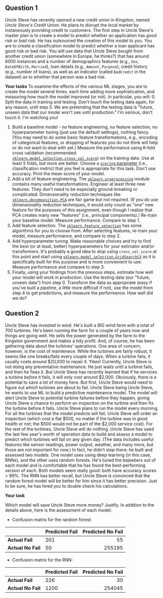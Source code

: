 ## Question 1


Uncle Steve has recently opened a new credit union in Kingston, named *Uncle Steve's Credit Union*. He plans to disrupt the local market by instaneously providing credit to customers.
The first step in Uncle Steve's master plan is to create a model to predict whether an application has *good risk* or *bad risk*. He has outsourced the creation of this model to you.
You are to create a classification model to predict whether a loan applicant has good risk or bad risk. You will use data  that Uncle Steve bought from another credit union (somewhere in Europe, he thinks?) that has around 6000 instances and a number of demographics features (e.g., `Sex`, `DateOfBirth`, `Married`), loan details (e.g., `Amount`, `Purpose`), credit history (e.g., number of loans), as well as an indicator (called `BadCredit` in the dataset) as to whether that person was a bad risk.

**Your tasks**
To examine the effects of the various ML stages, you are to create the model several times, each time adding more sophistication, and measuring how much the model improved (or not). In particular, you will:
0. Split the data in training and testing. Don't touch the testing data again, for any reason, until step 5. We are pretending that the testing data is "future, unseen data that our model won't see until production." I'm serious, don't touch it. I'm watching you!
1. Build a baseline model - no feature engineering, no feature selection, no hyperparameter tuning (just use the default settings), nothing fancy. (You may need to do some basic feature transformations, e.g., encoding of categorical features, or dropping of features you do not think will help or do not want to deal with yet.) Measure the performance using K-fold cross validation (recommended: [`sklearn.model_selection.cross_val_score`](https://scikit-learn.org/stable/modules/generated/sklearn.model_selection.cross_val_score.html#sklearn.model_selection.cross_val_score)) on the training data. Use at least 5 folds, but more are better. Choose a [`scoring` parameter](https://scikit-learn.org/stable/modules/model_evaluation.html#scoring-parameter) (i.e., classification metric) that you feel is appropriate for this task. Don't use accuracy. Print the mean score of your model.
2. Add a bit of feature engineering. The [`sklearn.preprocessing`](https://scikit-learn.org/stable/modules/classes.html#module-sklearn.preprocessing) module contains many useful transformations. Engineer at least three new features. They don't need to be especially ground-breaking or complicated. Dimensionality reduction techniques like [`sklearn.decomposition.PCA`](https://scikit-learn.org/stable/modules/generated/sklearn.decomposition.PCA.html) are fair game but not required. (If you do use dimensionality reduction techniques, it would only count as "one" new feature for the purposes of this assignment, even though I realize that PCA creates many new "features" (i.e., principal components).) Re-train your baseline model. Measure performance. Compare to step 1.
3. Add feature selection. The [`sklearn.feature_selection`](https://scikit-learn.org/stable/modules/classes.html#module-sklearn.feature_selection) has some algorithms for you to choose from. After selecting features, re-train your model, measure performance, and compare to step 2.
4. Add hyperparameter tuning. Make reasonable choices and try to find the best (or at least, better) hyperparameters for your estimator and/or transformers. It's probably a good idea to stop using `cross_val_score` at this point and start using [`sklearn.model_selection.GridSearchCV`](https://scikit-learn.org/stable/modules/generated/sklearn.model_selection.GridSearchCV.html#sklearn.model_selection.GridSearchCV) as it is specifically built for this purpose and is more convienient to use. Measure performance and compare to step 3.
5. Finally, using your findings from the previous steps, estimate how well your model will work in production. Use the testing data (our "future, unseen data") from step 0. Transform the data as appropriate (easy if you've built a pipeline, a little more difficult if not), use the model from step 4 to get predictions, and measure the performance. How well did we do?


## Question 2 


Uncle Steve has invested in wind. He's built a BIG wind farm with a total of  700 turbines. He's been running the farm for a couple of years now and things are going well. He sells the power generated by the farm to the Kingston government and makes a tidy profit. And, of course, he has been gathering data about the turbines' operations.
One area of concern, however, is the cost of maintenece. While the turbines are fairly robust, it seems like one breaks/fails every couple of days. When a turbine fails, it usually costs around \$20,000 to repair it. Yikes!
Currently, Uncle Steve is not doing any preventative maintenance. He just waits until a turbine fails, and then he fixes it. But Uncle Steve has recently learned that if he services a turbine *before* it fails, it will only cost around $2,000.
Obviously, there is a potential to save a lot of money here. But first, Uncle Steve would need to figure out *which* turbines are about to fail. Uncle Steve being Uncle Steve, he wants to use ML to build a predictive maintenance model. The model will alert Uncle Steve to potential turbine failures before they happen, giving Uncle Steve a chance to perform an inspection on the turbine and then fix the turbine before it fails. Uncle Steve plans to run the model every morning. For all the turbines that the model predicts will fail, Uncle Steve will order an inspection (which cost a flat \$500, no matter if the turbine was in good health or not; the \$500 would not be part of the $2,000 service cost). For the rest of the turbines, Uncle Steve will do nothing.
Uncle Steve has used the last few year's worth of operation data to build and assess a model to predict which turbines will fail on any given day. (The data includes useful features like sensor readings, power output, weather, and many more, but those are not important for now.) In fact, he didn't stop there: he built and assessed two models. One model uses using deep learning (in this case, RNNs), and the other uses random forests.
He's tuned the bejeebers out of each model and is comfortable that he has found the best-performing version of each. Both models seem really good: both have accuracy scores > 99%. The RNN has better recall, but Uncle Steve is convinced that the random forest model will be better for him since it has better precision. Just to be sure, he has hired you to double check his calculations.

**Your task**

 Which model will save Uncle Steve more money? Justify.
In addition to the details above, here is the assessment of each model:

- Confusion matrix for the random forest:

|         | Predicted Fail           | Predicted No Fail  |
| ------------- |------------| -----:|
| **Actual Fail**      | 201 | 55 |
| **Actual No Fail**   | 50 | 255195 |

- Confusion matrix for the RNN:

|         | Predicted Fail           | Predicted No Fail  |
| ------------- |------------| -----:|
| **Actual Fail**      | 226 | 30 |
| **Actual No Fail**   | 1200 | 254045 |



